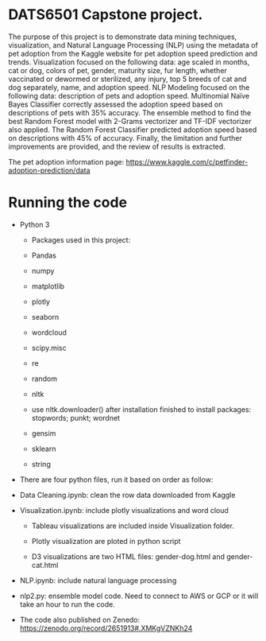 
# DATS6501 Capstone project.

The purpose of this project is to demonstrate data mining techniques, visualization, and Natural Language Processing (NLP) using the metadata of pet adoption from the Kaggle website for pet adoption speed prediction and trends. Visualization focused on the following data: age scaled in months, cat or dog, colors of pet, gender, maturity size, fur length, whether vaccinated or dewormed or sterilized, any injury, top 5 breeds of cat and dog separately, name, and adoption speed. NLP Modeling focused on the following data: description of pets and adoption speed. Multinomial Naïve Bayes Classifier correctly assessed the adoption speed based on descriptions of pets with 35% accuracy. The ensemble method to find the best Random Forest model with 2-Grams vectorizer and TF-IDF vectorizer also applied. The Random Forest Classifier predicted adoption speed based on descriptions with 45% of accuracy. Finally, the limitation and further improvements are provided, and the review of results is extracted.

The pet adoption information page: https://www.kaggle.com/c/petfinder-adoption-prediction/data

# Running the code

* Python 3

  * Packages used in this project:
  
   * Pandas
   * numpy
   * matplotlib
   * plotly
   * seaborn
   * wordcloud
   * scipy.misc
   * re
   * random
   * nltk   
    * use nltk.downloader() after installation finished to install packages: stopwords; punkt; wordnet
   * gensim
   * sklearn
   * string

* There are four python files, run it based on order as follow:

 * Data Cleaning.ipynb: clean the row data downloaded from Kaggle

 * Visualization.ipynb: include plotly visualizations and word cloud

   * Tableau visualizations are included inside Visualization folder.
  
   * Plotly visualization are ploted in python script
  
   * D3 visualizations are two HTML files: gender-dog.html and gender-cat.html

 * NLP.ipynb: include natural language processing

 * nlp2.py: ensemble model code. Need to connect to AWS or GCP or it will take an hour to run the code.

* The code also published on Zenedo: https://zenodo.org/record/2651913#.XMKgVZNKh24
